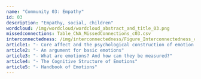 ```yaml
---
name: "Community 03: Empathy"
id: 03
description: "Empathy, social, children"
wordcloud: /img/wordcloud/wordcloud_abstract_and_title_03.png
missedconnections: Table_CNA_MissedConnections_c03.csv
interconnectedness: /img/interconnectedness/Figure_Interconnectedness_c03.png
article1: "- Core affect and the psychological construction of emotion."
article2: "- An argument for basic emotions"
article3: "- What are emotions? And how can they be measured?"
article4: "- The Cognitive Structure of Emotions"
article5: "- Handbook of Emotions"
---
```

